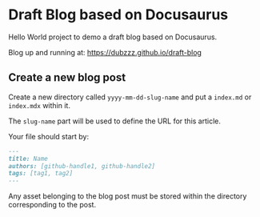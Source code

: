 # Draft Blog based on Docusaurus

Hello World project to demo a draft blog based on Docusaurus.

Blog up and running at: https://dubzzz.github.io/draft-blog

## Create a new blog post

Create a new directory called `yyyy-mm-dd-slug-name` and put a `index.md` or `index.mdx` within it.

The `slug-name` part will be used to define the URL for this article.

Your file should start by:

```md
---
title: Name
authors: [github-handle1, github-handle2]
tags: [tag1, tag2]
---
```

Any asset belonging to the blog post must be stored within the directory corresponding to the post.
